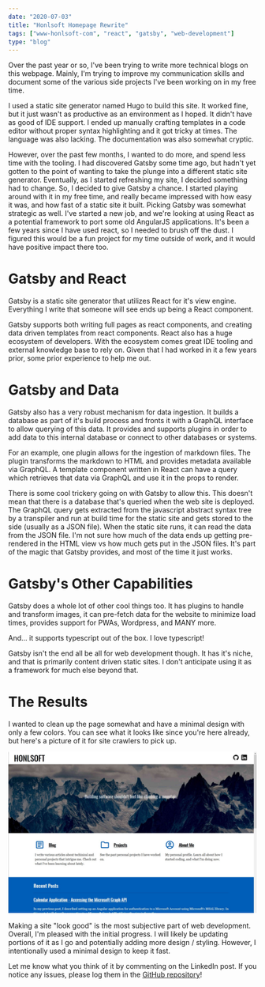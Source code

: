```yaml
---
date: "2020-07-03"
title: "Honlsoft Homepage Rewrite"
tags: ["www-honlsoft-com", "react", "gatsby", "web-development"]
type: "blog"
---
```


Over the past year or so, I've been trying to write more technical blogs on this webpage. Mainly, I'm trying to improve my communication skills and document some of the various side projects I've been working on in my free time.

I used a static site generator named Hugo to build this site. It worked fine, but it just wasn't as productive as an environment as I hoped. It didn't have as good of IDE support. I ended up manually crafting templates in a code editor without proper syntax highlighting and it got tricky at times. The language was also lacking. The documentation was also somewhat cryptic.

However, over the past few months, I wanted to do more, and spend less time with the tooling. I had discovered Gatsby some time ago, but hadn't yet gotten to the point of wanting to take the plunge into a different static site generator. Eventually, as I started refreshing my site, I decided something had to change. So, I decided to give Gatsby a chance. I started playing around with it in my free time, and really became impressed with how easy it was, and how fast of a static site it built. Picking Gatsby was somewhat strategic as well. I've started a new job, and we're looking at using React as a potential framework to port some old AngularJS applications. It's been a few years since I have used react, so I needed to brush off the dust. I figured this would be a fun project for my time outside of work, and it would have positive impact there too.

# Gatsby and React

Gatsby is a static site generator that utilizes React for it's view engine. Everything I write that someone will see ends up being a React component.

Gatsby supports both writing full pages as react components, and creating data driven templates from react components. React also has a huge ecosystem of developers. With the ecosystem comes great IDE tooling and external knowledge base to rely on. Given that I had worked in it a few years prior, some prior experience to help me out.

# Gatsby and Data

Gatsby also has a very robust mechanism for data ingestion. It builds a database as part of it's build process and fronts it with a GraphQL interface to allow querying of this data. It provides and supports plugins in order to add data to this internal database or connect to other databases or systems.

For an example, one plugin allows for the ingestion of markdown files. The plugin transforms the markdown to HTML and provides metadata available via GraphQL. A template component written in React can have a query which retrieves that data via GraphQL and use it in the props to render.

There is some cool trickery going on with Gatsby to allow this. This doesn't mean that there is a database that's queried when the web site is deployed. The GraphQL query gets extracted from the javascript abstract syntax tree by a transpiler and run at build time for the static site and gets stored to the side (usually as a JSON file). When the static site runs, it can read the data from the JSON file. I'm not sure how much of the data ends up getting pre-rendered in the HTML view vs how much gets put in the JSON files. It's part of the magic that Gatsby provides, and most of the time it just works.

# Gatsby's Other Capabilities

Gatsby does a whole lot of other cool things too. It has plugins to handle and transform images, it can pre-fetch data for the website to minimize load times, provides support for PWAs, Wordpress, and MANY more.

And... it supports typescript out of the box. I love typescript!

Gatsby isn't the end all be all for web development though. It has it's niche, and that is primarily content driven static sites. I don't anticipate using it as a framework for much else beyond that.

# The Results

I wanted to clean up the page somewhat and have a minimal design with only a few colors. You can see what it looks like since you're here already, but here's a picture of it for site crawlers to pick up.

![New honlsoft site](../images/honlsoft-v2.jpg)

Making a site "look good" is the most subjective part of web development. Overall, I'm pleased with the initial progress. I will likely be updating portions of it as I go and potentially adding more design / styling. However, I intentionally used a minimal design to keep it fast.

Let me know what you think of it by commenting on the LinkedIn post. If you notice any issues, please log them in the [GitHub repository](https://github.com/jerhon/honlsoft-v2)!
